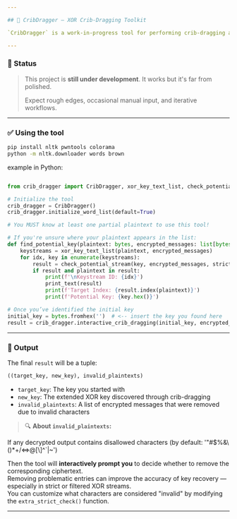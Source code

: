 ```yaml
---

## 🧠 CribDragger — XOR Crib-Dragging Toolkit

`CribDragger` is a work-in-progress tool for performing crib-dragging attacks against XOR-encrypted messages. It combines NLTK wordlists, frequency analysis, and manual feedback loops to help recover plaintext and keystreams. This tool will work if you're 100% sure the target text contains common english words. It will require your input to validate keystreams. 

---
```


### 🚧 Status

> This project is **still under development**. It works but it's far from polished.
>  
> Expect rough edges, occasional manual input, and iterative workflows.

---

### ✅ Using the tool

```bash
pip install nltk pwntools colorama
python -m nltk.downloader words brown
```

example in Python:

```python

from crib_dragger import CribDragger, xor_key_text_list, check_potential_stream, print_text

# Initialize the tool
crib_dragger = CribDragger()
crib_dragger.initialize_word_list(default=True)

# You MUST know at least one partial plaintext to use this tool!

# If you're unsure where your plaintext appears in the list:
def find_potential_key(plaintext: bytes, encrypted_messages: list[bytes]):
    keystreams = xor_key_text_list(plaintext, encrypted_messages)
    for idx, key in enumerate(keystreams):
        result = check_potential_stream(key, encrypted_messages, strict=True)
        if result and plaintext in result:
            print(f'\nKeystream ID: {idx}')
            print_text(result)
            print(f'Target Index: {result.index(plaintext)}')
            print(f'Potential Key: {key.hex()}')

# Once you’ve identified the initial key
initial_key = bytes.fromhex('')  # <-- insert the key you found here
result = crib_dragger.interactive_crib_dragging(initial_key, encrypted_messages)


```


---

### 🧾 Output

The final `result` will be a tuple:

```python
((target_key, new_key), invalid_plaintexts)
```

- `target_key`: The key you started with  
- `new_key`: The extended XOR key discovered through crib-dragging  
- `invalid_plaintexts`: A list of encrypted messages that were removed due to invalid characters

> 🔍 **About `invalid_plaintexts`:**  

If any decrypted output contains disallowed characters (by default:  '"#$%&\\()*+/<=>@[\\]^`|~')

Then the tool will **interactively prompt you** to decide whether to remove the corresponding ciphertext.  
Removing problematic entries can improve the accuracy of key recovery — especially in strict or filtered XOR streams.  
You can customize what characters are considered "invalid" by modifying the `extra_strict_check()` function.

---

